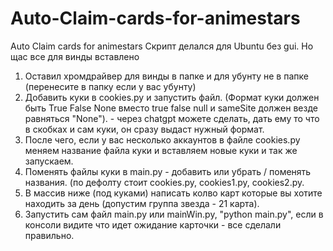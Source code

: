 # Auto-Claim-cards-for-animestars
Auto Claim cards for animestars
Скрипт делался для Ubuntu без gui. Но щас все для винды вставлено
1. Оставил хромдрайвер для винды в папке и для убунту не в папке (перенесите в папку если у вас убунту)
2. Добавить куки в cookies.py и запустить файл. (Формат куки должен быть True False None вместо true false null и sameSite должен везде равняться "None"). - через chatgpt можете сделать, дать ему то что в скобках и сам куки, он сразу выдаст нужный формат.
3. После чего, если у вас несколько аккаунтов в файле cookies.py меняем название файла куки и вставляем новые куки и так же запускаем.
4. Поменять файлы куки в main.py - добавить или убрать / поменять названия. (по дефолту стоит cookies.py, cookies1.py, cookies2.py.
5. В массив ниже (под куками) написать колво карт которые вы хотите находить за день (допустим группа звезда - 21 карта).
6. Запустить сам файл main.py или mainWin.py, "python main.py", если в консоли видите что идет ожидание карточки - все сделали правильно. 
